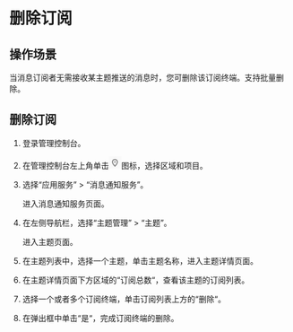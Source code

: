 # 删除订阅<a name="smn_ug_0011"></a>

## 操作场景<a name="section1096310245314"></a>

当消息订阅者无需接收某主题推送的消息时，您可删除该订阅终端。支持批量删除。

## 删除订阅<a name="section8783714161315"></a>

1.  登录管理控制台。
2.  在管理控制台左上角单击![](figures/icon-region.png)图标，选择区域和项目。
3.  选择“应用服务” \> “消息通知服务”。

    进入消息通知服务页面。

4.  在左侧导航栏，选择“主题管理” \> “主题”。

    进入主题页面。

5.  在主题列表中，选择一个主题，单击主题名称，进入主题详情页面。
6.  在主题详情页面下方区域的“订阅总数“，查看该主题的订阅列表。
7.  选择一个或者多个订阅终端，单击订阅列表上方的“删除“。
8.  在弹出框中单击“是“，完成订阅终端的删除。

